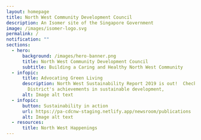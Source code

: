 ```yaml
---
layout: homepage
title: North West Community Development Council
description: An Isomer site of the Singapore Government
image: /images/isomer-logo.svg
permalink: /
notification: ""
sections:
  - hero:
      background: /images/hero-banner.png
      title: North West Community Development Council
      subtitle: Building a Caring and Healthy North West Community
  - infopic:
      title: Advocating Green Living
      description: North West Sustainability Report 2019 is out!  Check the North West
        District's achievements in sustainable development,
      alt: Image alt text
  - infopic:
      button: Sustainability in action
      url: https://pa-cdcnw-staging.netlify.app/newsroom/publications
      alt: Image alt text
  - resources:
      title: North West Happenings
---
```

